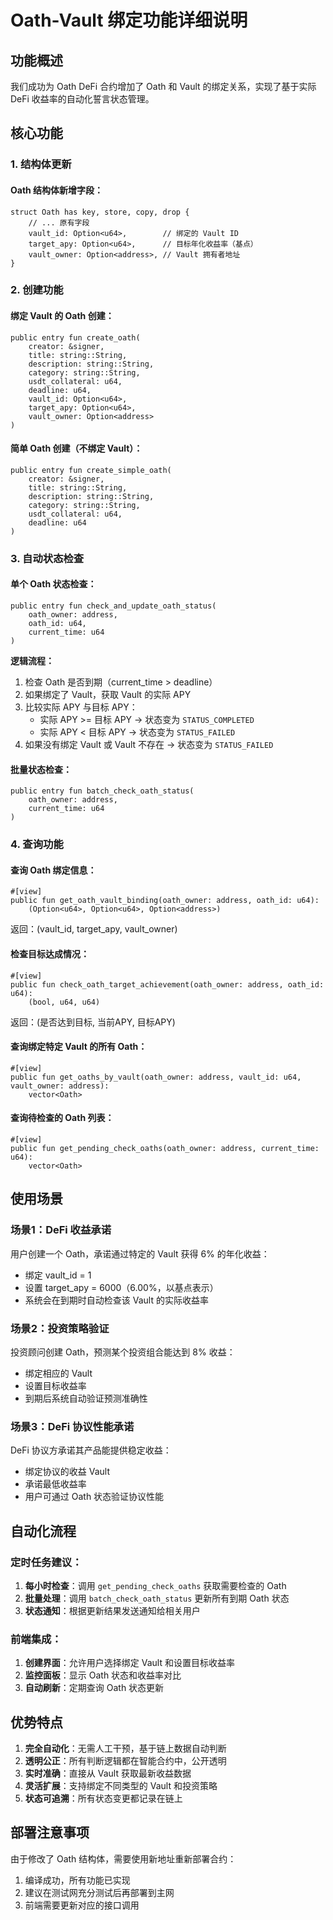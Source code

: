 # Oath-Vault 绑定功能详细说明

## 功能概述

我们成功为 Oath DeFi 合约增加了 Oath 和 Vault 的绑定关系，实现了基于实际 DeFi 收益率的自动化誓言状态管理。

## 核心功能

### 1. 结构体更新

#### Oath 结构体新增字段：
```move
struct Oath has key, store, copy, drop {
    // ... 原有字段
    vault_id: Option<u64>,        // 绑定的 Vault ID  
    target_apy: Option<u64>,      // 目标年化收益率（基点）
    vault_owner: Option<address>, // Vault 拥有者地址
}
```

### 2. 创建功能

#### 绑定 Vault 的 Oath 创建：
```move
public entry fun create_oath(
    creator: &signer,
    title: string::String,
    description: string::String, 
    category: string::String,
    usdt_collateral: u64,
    deadline: u64,
    vault_id: Option<u64>,
    target_apy: Option<u64>,
    vault_owner: Option<address>
)
```

#### 简单 Oath 创建（不绑定 Vault）：
```move
public entry fun create_simple_oath(
    creator: &signer,
    title: string::String,
    description: string::String,
    category: string::String, 
    usdt_collateral: u64,
    deadline: u64
)
```

### 3. 自动状态检查

#### 单个 Oath 状态检查：
```move
public entry fun check_and_update_oath_status(
    oath_owner: address,
    oath_id: u64,
    current_time: u64
)
```

**逻辑流程：**
1. 检查 Oath 是否到期（current_time > deadline）
2. 如果绑定了 Vault，获取 Vault 的实际 APY
3. 比较实际 APY 与目标 APY：
   - 实际 APY >= 目标 APY → 状态变为 `STATUS_COMPLETED`
   - 实际 APY < 目标 APY → 状态变为 `STATUS_FAILED`
4. 如果没有绑定 Vault 或 Vault 不存在 → 状态变为 `STATUS_FAILED`

#### 批量状态检查：
```move
public entry fun batch_check_oath_status(
    oath_owner: address,
    current_time: u64
)
```

### 4. 查询功能

#### 查询 Oath 绑定信息：
```move
#[view]
public fun get_oath_vault_binding(oath_owner: address, oath_id: u64): 
    (Option<u64>, Option<u64>, Option<address>)
```
返回：(vault_id, target_apy, vault_owner)

#### 检查目标达成情况：
```move
#[view] 
public fun check_oath_target_achievement(oath_owner: address, oath_id: u64):
    (bool, u64, u64)
```
返回：(是否达到目标, 当前APY, 目标APY)

#### 查询绑定特定 Vault 的所有 Oath：
```move
#[view]
public fun get_oaths_by_vault(oath_owner: address, vault_id: u64, vault_owner: address):
    vector<Oath>
```

#### 查询待检查的 Oath 列表：
```move
#[view]
public fun get_pending_check_oaths(oath_owner: address, current_time: u64):
    vector<Oath>
```

## 使用场景

### 场景1：DeFi 收益承诺
用户创建一个 Oath，承诺通过特定的 Vault 获得 6% 的年化收益：
- 绑定 vault_id = 1
- 设置 target_apy = 6000（6.00%，以基点表示）
- 系统会在到期时自动检查该 Vault 的实际收益率

### 场景2：投资策略验证
投资顾问创建 Oath，预测某个投资组合能达到 8% 收益：
- 绑定相应的 Vault
- 设置目标收益率
- 到期后系统自动验证预测准确性

### 场景3：DeFi 协议性能承诺
DeFi 协议方承诺其产品能提供稳定收益：
- 绑定协议的收益 Vault
- 承诺最低收益率
- 用户可通过 Oath 状态验证协议性能

## 自动化流程

### 定时任务建议：
1. **每小时检查**：调用 `get_pending_check_oaths` 获取需要检查的 Oath
2. **批量处理**：调用 `batch_check_oath_status` 更新所有到期 Oath 状态
3. **状态通知**：根据更新结果发送通知给相关用户

### 前端集成：
1. **创建界面**：允许用户选择绑定 Vault 和设置目标收益率
2. **监控面板**：显示 Oath 状态和收益率对比
3. **自动刷新**：定期查询 Oath 状态更新

## 优势特点

1. **完全自动化**：无需人工干预，基于链上数据自动判断
2. **透明公正**：所有判断逻辑都在智能合约中，公开透明
3. **实时准确**：直接从 Vault 获取最新收益数据
4. **灵活扩展**：支持绑定不同类型的 Vault 和投资策略
5. **状态可追溯**：所有状态变更都记录在链上

## 部署注意事项

由于修改了 Oath 结构体，需要使用新地址重新部署合约：
1. 编译成功，所有功能已实现
2. 建议在测试网充分测试后再部署到主网
3. 前端需要更新对应的接口调用